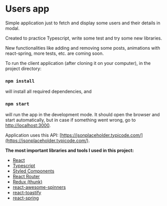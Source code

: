 # Users app

Simple application just to fetch and display some users and their details in modal. 

Created to practice Typescript, write some test and try some new libraries. 

New functionalities like adding and removing some posts, animations with react-spring, more tests, etc. are coming soon. 

To run the client application (after cloning it on your computer), in the project directory:

### `npm install`
will install all required dependencies, and

### `npm start`
will run the app in the development mode. It should open the browser and start automatically, but in case if something went wrong, go to [http://localhost:3000](http://localhost:3000).

Application uses this API: [https://jsonplaceholder.typicode.com/](https://jsonplaceholder.typicode.com/).

**The most important libraries and tools I used in this project:**
 - [React](https://reactjs.org/)
 - [Typescript](https://www.typescriptlang.org/)
 - [Styled Components](https://styled-components.com/)
 - [React Router](https://www.npmjs.com/package/react-router)
 - [Redux (thunk)](https://redux.js.org/)
 - [react-awesome-spinners](https://www.npmjs.com/package/react-awesome-spinners)
 - [react-toastify](https://fkhadra.github.io/react-toastify/)
 - [react-spring](https://www.react-spring.io/)

 